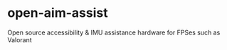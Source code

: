 # open-aim-assist
Open source accessibility &amp; IMU assistance hardware for FPSes such as Valorant
